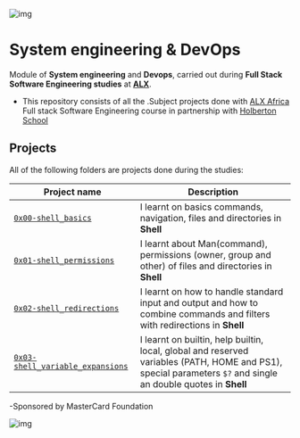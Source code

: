 ![img](https://encrypted-tbn0.gstatic.com/images?q=tbn:ANd9GcQ1eVevLqSDfJQPswkHwcKFwbL5kMB4KNc3T6ABaw54EYGgnNKsh8376-2yHONuak8nYpQ&usqp=CAU)

# System engineering & DevOps
Module of **System engineering** and **Devops**, carried out during **Full Stack Software Engineering studies** at **[ALX](https://www.alxafrica.com/)**.
- This repository consists of all the .Subject projects done with [ALX Africa](https://www.alxafrica.com/) Full stack Software Engineering course in partnership with [Holberton School](https://www.holbertonschool.com/)

## Projects
All of the following folders are projects done during the studies:

| Project name | Description |
| ------------ | ----------- |
| [`0x00-shell_basics`](https://github.com/BraKoose/alx-system_engineering-devops/tree/master/0x00-shell_basics) | I learnt on basics commands, navigation, files and directories in **Shell** |
| [`0x01-shell_permissions`](https://github.com/BraKoose/alx-system_engineering-devops/tree/master/0x01-shell_permissions) | I learnt about Man(command), permissions (owner, group and other) of files and directories in **Shell** |
| [`0x02-shell_redirections`](https://github.com/BraKoose/alx-system_engineering-devops/tree/master/0x02-shell_redirections) | I learnt on how to handle standard input and output and how to combine commands and filters with redirections in **Shell** |
| [`0x03-shell_variable_expansions`](https://github.com/BraKoose/alx-system_engineering-devops/tree/master/0x03-shell_variables_expansions) | I learnt on builtin, help builtin, local, global and reserved variables (PATH, HOME and PS1), special parameters `$?` and single an double quotes in **Shell** |

-Sponsored by MasterCard Foundation

![img](https://mastercardfdn.org/wp-content/uploads/2018/10/mcf-logo.jpg) 
